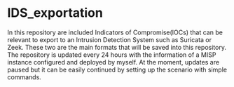 # IDS_exportation
In this repository are included Indicators of Compromise(IOCs) that can be relevant to export to an Intrusion Detection System such as Suricata or Zeek. These two are the main formats that will be saved into this repository. The repository is updated every 24 hours with the information of a MISP instance configured and deployed by myself. 
At the moment, updates are paused but it can be easily continued by setting up the scenario with simple commands. 
